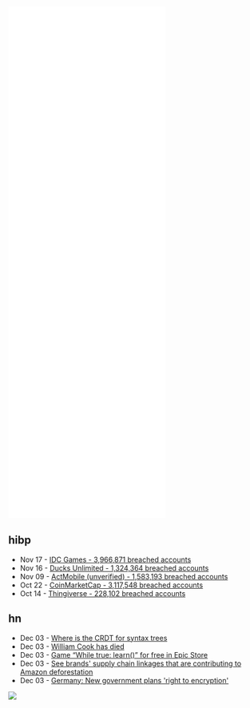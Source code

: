 ![Metrics](https://raw.githubusercontent.com/phixion/phixion/master/metrics.svg)

## hibp

<!--
for https://github.com/phixion/phixion/blob/main/.github/workflows/feeds.yml
-->
<!--START_SECTION:haveibeenpwnd-->
- Nov 17 - [IDC Games - 3,966,871 breached accounts](https://haveibeenpwned.com/PwnedWebsites#IDCGames)
- Nov 16 - [Ducks Unlimited - 1,324,364 breached accounts](https://haveibeenpwned.com/PwnedWebsites#DucksUnlimited)
- Nov 09 - [ActMobile (unverified) - 1,583,193 breached accounts](https://haveibeenpwned.com/PwnedWebsites#ActMobile)
- Oct 22 - [CoinMarketCap - 3,117,548 breached accounts](https://haveibeenpwned.com/PwnedWebsites#CoinMarketCap)
- Oct 14 - [Thingiverse - 228,102 breached accounts](https://haveibeenpwned.com/PwnedWebsites#Thingiverse)
<!--END_SECTION:haveibeenpwnd-->

## hn

<!--
for https://github.com/phixion/phixion/blob/main/.github/workflows/feeds.yml
-->
<!--START_SECTION:hn-->
- Dec 03 - [Where is the CRDT for syntax trees](https://writer.zohopublic.com/writer/published/grcwy5c699d67b9c444219b60cdb90ccbabc7)
- Dec 03 - [William Cook has died](https://mjtsai.com/blog/2021/12/02/william-cook-rip/)
- Dec 03 - [Game “While true: learn()” for free in Epic Store](https://www.epicgames.com/store/en-US/p/while-true-learn)
- Dec 03 - [See brands' supply chain linkages that are contributing to Amazon deforestation](https://www.stand.earth/publication/forest-conservation/amazon-forest-protection/amazon-leather-supply-chain)
- Dec 03 - [Germany: New government plans 'right to encryption'](https://tutanota.com/blog/posts/germany-right-to-encryption/)
<!--END_SECTION:hn-->

<!--
for https://yhype.me
-->
![](https://hit.yhype.me/github/profile?user_id=13013670)
